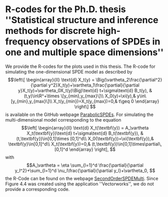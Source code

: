 # R-codes for the Ph.D. thesis ''Statistical structure and inference methods for discrete high-frequency observations of SPDEs in one and multiple space dimensions''

We provide the R-codes for the plots used in this thesis. The R-code for simulating the one-dimensional SPDE model as described by 
$$\left\[
\begin{array}{ll}
\text{d} X_t(y) = \Big(\vartheta_2\frac{\partial^2}{\partial y^2}X_t(y)+\vartheta_1\frac{\partial}{\partial y}X_t(y)+\vartheta_0X_t(y)\Big)\text{d} t+\sigma\text{d} B_t(y), &(t,y)\in\R^+\times \[y_{min},y_{max}\]\\
X_0(y)=\xi(y),& y\in\[y_{min},y_{max}\]\\
X_t(y_{min})=X_t(y_{max})=0,& t\geq 0
\end{array}
\right\] $$ 
is available on the GitHub webpage [ParabolicSPDEs](https://github.com/pabolang/ParabolicSPDEs). For simulating the multi-dimensional model corresponding to the equation 
$$\left[
\begin{array}{ll}
\text{d} X_t(\textbf{y}) = A_\vartheta X_t(\textbf{y})\text{d} t+\sigma\text{d} B_t(\textbf{y}), &(t,\textbf{y})\in[0,1]\times [0,1]^d\\
X_0(\textbf{y})=\xi(\textbf{y}),& \textbf{y}\in[0,1]^d\\
X_t(\textbf{y})=0,& (t,\textbf{y})\in[0,1]\times\partial\,[0,1]^d
\end{array}
\right], $$ 
with 
$$A_\vartheta = \eta \sum_{l=1}^d \frac{\partial}{\partial y_l^2}+\sum_{l=1}^d \nu_l\frac{\partial}{\partial y_l}+\vartheta_0, $$ 
the R-Code can be found on the webpage [SecondOrderSPDEMulti](https://github.com/pabolang/SecondOrderSPDEMulti). Since Figure 4.4 was created using the application ''Vectorworks'', we do not provide a corresponding code.
